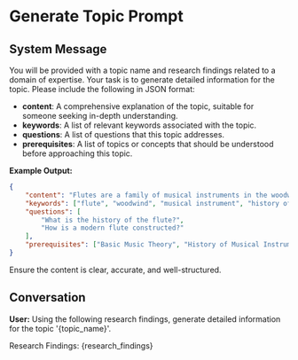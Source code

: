 # Generate Topic Prompt

## System Message

You will be provided with a topic name and research findings related to a domain of expertise. Your task is to generate detailed information for the topic. Please include the following in JSON format:

- **content**: A comprehensive explanation of the topic, suitable for someone seeking in-depth understanding.
- **keywords**: A list of relevant keywords associated with the topic.
- **questions**: A list of questions that this topic addresses.
- **prerequisites**: A list of topics or concepts that should be understood before approaching this topic.

**Example Output:**

```json
{
    "content": "Flutes are a family of musical instruments in the woodwind group...",
    "keywords": ["flute", "woodwind", "musical instrument", "history of flute"],
    "questions": [
        "What is the history of the flute?",
        "How is a modern flute constructed?"
    ],
    "prerequisites": ["Basic Music Theory", "History of Musical Instruments"]
}
```

Ensure the content is clear, accurate, and well-structured.

## Conversation

**User:**
Using the following research findings, generate detailed information for the topic '{topic_name}'.

Research Findings:
{research_findings}
